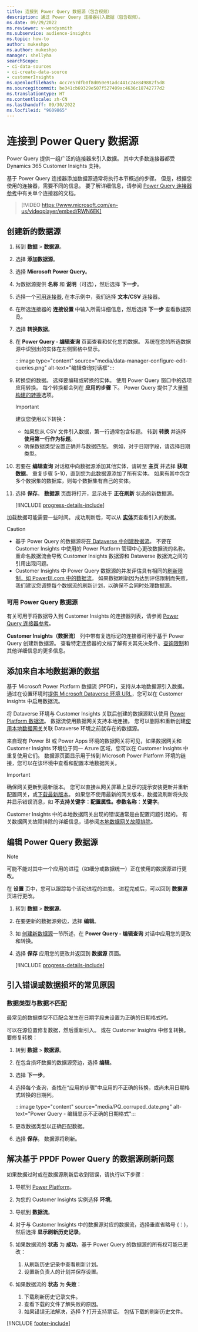 ```yaml
---
title: 连接到 Power Query 数据源（包含视频）
description: 通过 Power Query 连接器引入数据（包含视频）。
ms.date: 09/29/2022
ms.reviewer: v-wendysmith
ms.subservice: audience-insights
ms.topic: how-to
author: mukeshpo
ms.author: mukeshpo
manager: shellyha
searchScope:
- ci-data-sources
- ci-create-data-source
- customerInsights
ms.openlocfilehash: 4cc7e57dfb0f8d050e91adc441c24e849882f5d8
ms.sourcegitcommit: be341cb69329e507f527409ac4636c18742777d2
ms.translationtype: HT
ms.contentlocale: zh-CN
ms.lasthandoff: 09/30/2022
ms.locfileid: "9609865"
---
```

# <a name="connect-to-a-power-query-data-source"></a>连接到 Power Query 数据源

Power Query 提供一组广泛的连接器来引入数据。 其中大多数连接器都受 Dynamics 365 Customer Insights 支持。

基于 Power Query 连接器添加数据源通常将执行本节概述的步骤。 但是，根据您使用的连接器，需要不同的信息。 要了解详细信息，请参阅 [Power Query 连接器参考](/power-query/connectors/)中有关单个连接器的文档。

> [!VIDEO https://www.microsoft.com/en-us/videoplayer/embed/RWN6EK]

## <a name="create-a-new-data-source"></a>创建新的数据源

1. 转到 **数据** > **数据源**。

1. 选择 **添加数据源**。

1. 选择 **Microsoft Power Query**。

1. 为数据源提供 **名称** 和 **说明**（可选），然后选择 **下一步**。

1. 选择一个[可用连接器](#available-power-query-data-sources), 在本示例中，我们选择 **文本/CSV** 连接器。

1. 在所选连接器的 **连接设置** 中输入所需详细信息，然后选择 **下一步** 查看数据预览。

1. 选择 **转换数据**。

1. 在 **Power Query - 编辑查询** 页面查看和优化您的数据。 系统在您的所选数据源中识别出的实体在左侧窗格中显示。

   :::image type="content" source="media/data-manager-configure-edit-queries.png" alt-text="编辑查询对话框":::

1. 转换您的数据。 选择要编辑或转换的实体。 使用 Power Query 窗口中的选项应用转换。 每个转换都会列在 **应用的步骤** 下。 Power Query 提供了大量[预构建的转换](/power-query/power-query-what-is-power-query#transformations)选项。

   > [!IMPORTANT]
   > 建议您使用以下转换：
   >
   > - 如果您从 CSV 文件引入数据，第一行通常包含标题。 转到 **转换** 并选择 **使用第一行作为标题**。
   > - 确保数据类型设置正确并与数据匹配。 例如，对于日期字段，请选择日期类型。

1. 若要在 **编辑查询** 对话框中向数据源添加其他实体，请转至 **主页** 并选择 **获取数据**。 重复步骤 5-10，直到您为此数据源添加了所有实体。 如果有其中包含多个数据集的数据库，则每个数据集有自己的实体。

1. 选择 **保存**。 **数据源** 页面将打开，显示处于 **正在刷新** 状态的新数据源。

   [!INCLUDE [progress-details-include](includes/progress-details-pane.md)]

加载数据可能需要一些时间。 成功刷新后，可以从 [**实体**](entities.md)页查看引入的数据。

> [!CAUTION]
>
> - 基于 Power Query 的数据源将[在 Dataverse 中创建数据流](/power-query/dataflows/overview-dataflows-across-power-platform-dynamics-365)。 不要在 Customer Insights 中使用的 Power Platform 管理中心更改数据流的名称。 重命名数据流会导致 Customer Insights 数据源和 Dataverse 数据流之间的引用出现问题。
> - Customer Insights 中 Power Query 数据源的并发评估具有相同的[刷新限制，如 PowerBI.com 中的数据流](/power-query/power-query-online-limits#refresh-limits)。 如果数据刷新因为达到评估限制而失败，我们建议您调整每个数据流的刷新计划，以确保不会同时处理数据源。

### <a name="available-power-query-data-sources"></a>可用 Power Query 数据源

有关可用于将数据导入到 Customer Insights 的连接器列表，请参阅 [Power Query 连接器参考](/power-query/connectors/)。

**Customer Insights（数据流）** 列中带有复选标记的连接器可用于基于 Power Query 创建新数据源。 查看特定连接器的文档了解有关其先决条件、[查询限制](/power-query/power-query-online-limits)和其他详细信息的更多信息。

## <a name="add-data-from-on-premises-data-sources"></a>添加来自本地数据源的数据

基于 Microsoft Power Platform 数据流 (PPDF)，支持从本地数据源引入数据。 通过在设置环境时[提供 Microsoft Dataverse 环境 URL](create-environment.md)，您可以在 Customer Insights 中启用数据流。

将 Dataverse 环境与 Customer Insights 关联后创建的数据源默认使用 [Power Platform 数据流](/power-query/dataflows/overview-dataflows-across-power-platform-dynamics-365)。 数据流使用数据网关支持本地连接。 您可以删除和重新创建[使用本地数据网关](/data-integration/gateway/service-gateway-app)关联 Dataverse 环境之前就存在的数据源。

来自现有 Power BI 或 Power Apps 环境的数据网关将可见，如果数据网关和 Customer Insights 环境位于同一 Azure 区域，您可以在 Customer Insights 中重复使用它们。 数据源页面显示用于转到 Microsoft Power Platform 环境的链接，您可以在该环境中查看和配置本地数据网关。

> [!IMPORTANT]
> 确保网关更新到最新版本。 您可以直接从网关屏幕上显示的提示安装更新并重新配置网关，或[下载最新版本](https://powerapps.microsoft.com/downloads/)。 如果您不使用最新的网关版本，数据流刷新将失败并显示错误消息，如 **不支持关键字：配置属性。参数名称：关键字**。
>
> Customer Insights 中的本地数据网关出现的错误通常是由配置问题引起的。 有关数据网关故障排除的详细信息，请参阅[本地数据网关故障排除](/data-integration/gateway/service-gateway-tshoot)。

## <a name="edit-power-query-data-sources"></a>编辑 Power Query 数据源

> [!NOTE]
> 可能不能对其中一个应用的进程（如细分或数据统一）正在使用的数据源进行更改。
>
> 在 **设置** 页中，您可以跟踪每个活动进程的进度。 进程完成后，可以回到 **数据源** 页进行更改。

1. 转到 **数据** > **数据源**。

1. 在要更新的数据源旁边，选择 **编辑**。

1. 如 [创建新数据源](#create-a-new-data-source)一节所述，在 **Power Query - 编辑查询** 对话中应用您的更改和转换。

1. 选择 **保存** 应用您的更改并返回到 **数据源** 页面。

   [!INCLUDE [progress-details-include](includes/progress-details-pane.md)]

## <a name="common-reasons-for-ingestion-errors-or-corrupt-data"></a>引入错误或数据损坏的常见原因

### <a name="data-type-does-not-match-data"></a>数据类型与数据不匹配

最常见的数据类型不匹配会发生在日期字段未设置为正确的日期格式时。

可以在源位置修复数据，然后重新引入。 或在 Customer Insights 中修复转换。 要修复转换：

1. 转到 **数据** > **数据源**。

1. 在包含损坏数据的数据源旁边，选择 **编辑**。

1. 选择 **下一步**。

1. 选择每个查询，查找在“应用的步骤”中应用的不正确的转换，或尚未用日期格式转换的日期列。

   :::image type="content" source="media/PQ_corruped_date.png" alt-text="Power Query - 编辑显示不正确的日期格式":::

1. 更改数据类型以正确匹配数据。

1. 选择 **保存**。 数据源将刷新。

## <a name="troubleshoot-ppdf-power-query-based-data-source-refresh-issues"></a>解决基于 PPDF Power Query 的数据源刷新问题

如果数据过时或在数据源刷新后收到错误，请执行以下步骤：

1. 导航到 [Power Platform](https://make.powerapps.com)。

1. 为您的 Customer Insights 实例选择 **环境**。

1. 导航到 **数据流**。

1. 对于与 Customer Insights 中的数据源对应的数据流，选择垂直省略号 (&vellip;)，然后选择 **显示刷新历史记录**。

1. 如果数据流的 **状态** 为 **成功**，基于 Power Query 的数据源的所有权可能已更改：

   1. 从刷新历史记录中查看刷新计划。
   1. 设置新负责人的计划并保存设置。

1. 如果数据流的 **状态** 为 **失败**：

   1. 下载刷新历史记录文件。
   1. 查看下载的文件了解失败的原因。
   1. 如果错误无法解决，选择 **?** 打开支持票证。 包括下载的刷新历史文件。


[!INCLUDE [footer-include](includes/footer-banner.md)]
